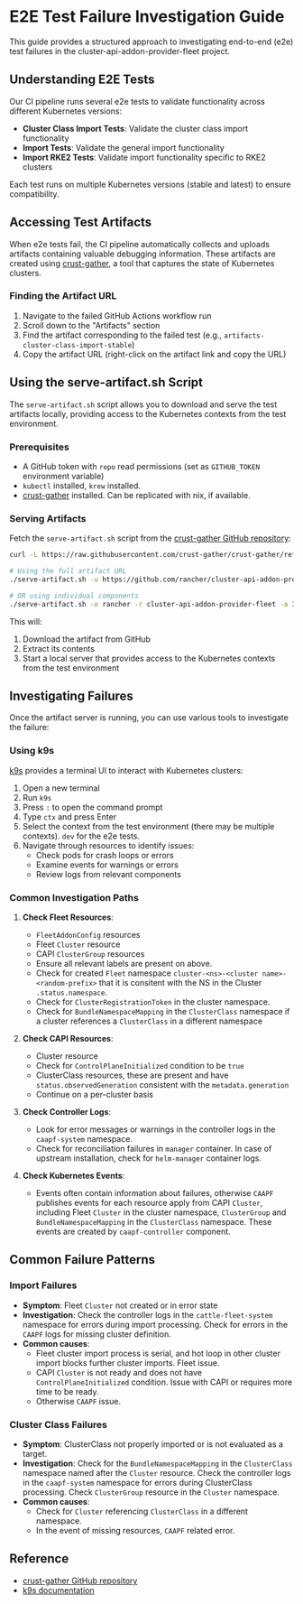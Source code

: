 # E2E Test Failure Investigation Guide

This guide provides a structured approach to investigating end-to-end (e2e) test failures in the cluster-api-addon-provider-fleet project.

## Understanding E2E Tests

Our CI pipeline runs several e2e tests to validate functionality across different Kubernetes versions:

- **Cluster Class Import Tests**: Validate the cluster class import functionality
- **Import Tests**: Validate the general import functionality
- **Import RKE2 Tests**: Validate import functionality specific to RKE2 clusters

Each test runs on multiple Kubernetes versions (stable and latest) to ensure compatibility.

## Accessing Test Artifacts

When e2e tests fail, the CI pipeline automatically collects and uploads artifacts containing valuable debugging information. These artifacts are created using [crust-gather](https://github.com/crust-gather/crust-gather), a tool that captures the state of Kubernetes clusters.

### Finding the Artifact URL

1. Navigate to the failed GitHub Actions workflow run
2. Scroll down to the "Artifacts" section
3. Find the artifact corresponding to the failed test (e.g., `artifacts-cluster-class-import-stable`)
4. Copy the artifact URL (right-click on the artifact link and copy the URL)

## Using the serve-artifact.sh Script

The `serve-artifact.sh` script allows you to download and serve the test artifacts locally, providing access to the Kubernetes contexts from the test environment.

### Prerequisites

- A GitHub token with `repo` read permissions (set as `GITHUB_TOKEN` environment variable)
- `kubectl` installed, `krew` installed.
- [crust-gather](https://github.com/crust-gather/crust-gather) installed. Can be replicated with nix, if available.

### Serving Artifacts

Fetch the `serve-artifact.sh` script from the [crust-gather GitHub repository](https://github.com/crust-gather/crust-gather):

```bash
curl -L https://raw.githubusercontent.com/crust-gather/crust-gather/refs/heads/main/serve-artifact.sh -o serve-artifact.sh && chmod +x serve-artifact.sh
```

```bash
# Using the full artifact URL
./serve-artifact.sh -u https://github.com/rancher/cluster-api-addon-provider-fleet/actions/runs/15737662078/artifacts/3356068059 -s 0.0.0.0:9095

# OR using individual components
./serve-artifact.sh -o rancher -r cluster-api-addon-provider-fleet -a 3356068059 -s 0.0.0.0:9095
```

This will:
1. Download the artifact from GitHub
2. Extract its contents
3. Start a local server that provides access to the Kubernetes contexts from the test environment

## Investigating Failures

Once the artifact server is running, you can use various tools to investigate the failure:

### Using k9s

[k9s](https://k9scli.io/) provides a terminal UI to interact with Kubernetes clusters:

1. Open a new terminal
2. Run `k9s`
3. Press `:` to open the command prompt
4. Type `ctx` and press Enter
5. Select the context from the test environment (there may be multiple contexts). `dev` for the e2e tests.
6. Navigate through resources to identify issues:
   - Check pods for crash loops or errors
   - Examine events for warnings or errors
   - Review logs from relevant components

### Common Investigation Paths

1. **Check Fleet Resources**:
   - `FleetAddonConfig` resources
   - Fleet `Cluster` resource
   - CAPI `ClusterGroup` resources
   - Ensure all relevant labels are present on above.
   - Check for created `Fleet` namespace `cluster-<ns>-<cluster name>-<random-prefix>` that it is consitent with the NS in the Cluster `.status.namespace`.
   - Check for `ClusterRegistrationToken` in the cluster namespace.
   - Check for `BundleNamespaceMapping` in the `ClusterClass` namespace if a cluster references a `ClusterClass` in a different namespace

2. **Check CAPI Resources**:
   - Cluster resource
   - Check for `ControlPlaneInitialized` condition to be `true`
   - ClusterClass resources, these are present and have `status.observedGeneration` consistent with the `metadata.generation`
   - Continue on a per-cluster basis

3. **Check Controller Logs**:
   - Look for error messages or warnings in the controller logs in the `caapf-system` namespace.
   - Check for reconciliation failures in `manager` container. In case of upstream installation, check for `helm-manager` container logs.

4. **Check Kubernetes Events**:
   - Events often contain information about failures, otherwise `CAAPF` publishes events for each resource apply from CAPI `Cluster`, including Fleet `Cluster` in the cluster namespace, `ClusterGroup` and `BundleNamespaceMapping` in the `ClusterClass` namespace. These events are created by `caapf-controller` component.

## Common Failure Patterns

### Import Failures

- **Symptom**: Fleet `Cluster` not created or in error state
- **Investigation**: Check the controller logs in the `cattle-fleet-system` namespace for errors during import processing. Check for errors in the `CAAPF` logs for missing cluster definition.
- **Common causes**:
  - Fleet cluster import process is serial, and hot loop in other cluster import blocks further cluster imports. Fleet issue.
  - CAPI `Cluster` is not ready and does not have `ControlPlaneInitialized` condition. Issue with CAPI or requires more time to be ready.
  - Otherwise `CAAPF` issue.

### Cluster Class Failures

- **Symptom**: ClusterClass not properly imported or is not evaluated as a target.
- **Investigation**: Check for the `BundleNamespaceMapping` in the `ClusterClass` namespace named after the `Cluster` resource. Check the controller logs in the `caapf-system` namespace for errors during ClusterClass processing. Check `ClusterGroup` resource in the `Cluster` namespace.
- **Common causes**:
  - Check for `Cluster` referencing `ClusterClass` in a different namespace.
  - In the event of missing resources, `CAAPF` related error.

## Reference

- [crust-gather GitHub repository](https://github.com/crust-gather/crust-gather)
- [k9s documentation](https://k9scli.io/topics/commands/)
